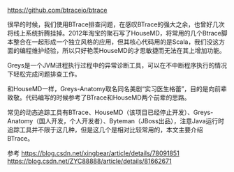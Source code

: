 https://github.com/btraceio/btrace




很早的时候，我们使用BTrace排查问题，在感叹BTrace的强大之余，也曾好几次将线上系统折腾挂掉。2012年淘宝的聚石写了HouseMD，将常用的几个Btrace脚本整合在一起形成一个独立风格的应用，但其核心代码用的是Scala，我们没这方面的编程维护经验，所以只好艳羡HouseMD的才思敏捷而无法在其上增加功能。

Greys是一个JVM进程执行过程中的异常诊断工具，可以在不中断程序执行的情况下轻松完成问题排查工作。

和HouseMD一样，Greys-Anatomy取名同名美剧“实习医生格蕾”，目的是向前辈致敬。代码编写的时候参考了BTrace和HouseMD两个前辈的思路。

常见的动态追踪工具有BTrace、HouseMD（该项目已经停止开发）、Greys-Anatomy（国人开发，个人开发者）、Byteman（JBoss出品），注意Java运行时追踪工具并不限于这几种，但是这几个是相对比较常用的，本文主要介绍BTrace。



参考
https://blog.csdn.net/xingbear/article/details/78091851
https://blog.csdn.net/ZYC88888/article/details/81662671

